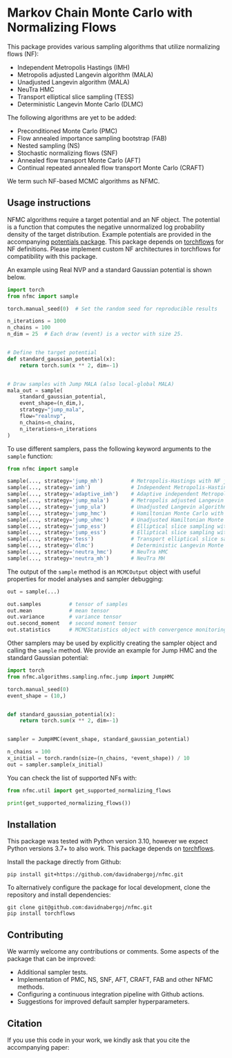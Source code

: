 # Markov Chain Monte Carlo with Normalizing Flows

This package provides various sampling algorithms that utilize normalizing flows (NF):

* Independent Metropolis Hastings (IMH)
* Metropolis adjusted Langevin algorithm (MALA)
* Unadjusted Langevin algorithm (MALA)
* NeuTra HMC
* Transport elliptical slice sampling (TESS)
* Deterministic Langevin Monte Carlo (DLMC)

The following algorithms are yet to be added:

* Preconditioned Monte Carlo (PMC)
* Flow annealed importance sampling bootstrap (FAB)
* Nested sampling (NS)
* Stochastic normalizing flows (SNF)
* Annealed flow transport Monte Carlo (AFT)
* Continual repeated annealed flow transport Monte Carlo (CRAFT)

We term such NF-based MCMC algorithms as NFMC.

## Usage instructions

NFMC algorithms require a target potential and an NF object.
The potential is a function that computes the negative unnormalized log probability density of the target distribution.
Example potentials are provided in the accompanying [potentials package](https://github.com/davidnabergoj/potentials).
This package depends on [torchflows](https://github.com/davidnabergoj/torchflows) for NF definitions.
Please implement custom NF architectures in torchflows for compatibility with this package.

An example using Real NVP and a standard Gaussian potential is shown below.

```python
import torch
from nfmc import sample

torch.manual_seed(0)  # Set the random seed for reproducible results

n_iterations = 1000
n_chains = 100
n_dim = 25  # Each draw (event) is a vector with size 25.


# Define the target potential
def standard_gaussian_potential(x):
    return torch.sum(x ** 2, dim=-1)


# Draw samples with Jump MALA (also local-global MALA)
mala_out = sample(
    standard_gaussian_potential,
    event_shape=(n_dim,),
    strategy="jump_mala",
    flow="realnvp",
    n_chains=n_chains,
    n_iterations=n_iterations
)
```

To use different samplers, pass the following keyword arguments to the `sample` function:

```python
from nfmc import sample

sample(..., strategy='jump_mh')         # Metropolis-Hastings with NF jumps
sample(..., strategy='imh')             # Independent Metropolis-Hastings
sample(..., strategy='adaptive_imh')    # Adaptive independent Metropolis-Hastings
sample(..., strategy='jump_mala')       # Metropolis adjusted Langevin algorithm with NF jumps
sample(..., strategy='jump_ula')        # Unadjusted Langevin algorithm with NF jumps
sample(..., strategy='jump_hmc')        # Hamiltonian Monte Carlo with NF jumps
sample(..., strategy='jump_uhmc')       # Unadjusted Hamiltonian Monte Carlo with NF jumps
sample(..., strategy='jump_ess')        # Elliptical slice sampling with NF jumps
sample(..., strategy='jump_ess')        # Elliptical slice sampling with NF jumps
sample(..., strategy='tess')            # Transport elliptical slice sampling
sample(..., strategy='dlmc')            # Deterministic Langevin Monte Carlo
sample(..., strategy='neutra_hmc')      # NeuTra HMC
sample(..., strategy='neutra_mh')       # NeuTra MH
```

The output of the `sample` method is an `MCMCOutput` object with useful properties for model analyses and sampler debugging:

```python
out = sample(...)

out.samples         # tensor of samples
out.mean            # mean tensor
out.variance        # variance tensor
out.second_moment   # second moment tensor
out.statistics      # MCMCStatistics object with convergence monitoring logs and other MCMC-related quantities (e.g., acceptance rate, number of target calls, number of target gradient calls)  
``` 

Other samplers may be used by explicitly creating the sampler object and calling the `sample` method.
We provide an example for Jump HMC and the standard Gaussian potential:

```python
import torch
from nfmc.algorithms.sampling.nfmc.jump import JumpHMC

torch.manual_seed(0)
event_shape = (10,)


def standard_gaussian_potential(x):
    return torch.sum(x ** 2, dim=-1)


sampler = JumpHMC(event_shape, standard_gaussian_potential)

n_chains = 100
x_initial = torch.randn(size=(n_chains, *event_shape)) / 10
out = sampler.sample(x_initial)
```

You can check the list of supported NFs with:

```python
from nfmc.util import get_supported_normalizing_flows

print(get_supported_normalizing_flows())
```

## Installation

This package was tested with Python version 3.10, however we expect Python versions 3.7+ to also work.
This package depends on [torchflows](https://github.com/davidnabergoj/torchflows).

Install the package directly from Github:
```
pip install git+https://github.com/davidnabergoj/nfmc.git
```

To alternatively configure the package for local development, clone the repository and install dependencies:

```
git clone git@github.com:davidnabergoj/nfmc.git
pip install torchflows
```
## Contributing

We warmly welcome any contributions or comments.
Some aspects of the package that can be improved:

* Additional sampler tests.
* Implementation of PMC, NS, SNF, AFT, CRAFT, FAB and other NFMC methods.
* Configuring a continuous integration pipeline with Github actions.
* Suggestions for improved default sampler hyperparameters.

## Citation

If you use this code in your work, we kindly ask that you cite the accompanying paper:

```

```